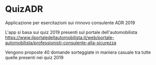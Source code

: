 # QuizADR
Applicazione per esercitazioni sui rinnovo consulente ADR 2019

L'app si basa sui quiz 2019 presenti sul portale dell'automobilista
https://www.ilportaledellautomobilista.it/web/portale-automobilista/professionisti-consulente-alla-sicurezza

Vengono proposte 40 domande sorteggiate in maniera casuale tra tutte quelle presenti nei quiz 2019

